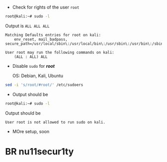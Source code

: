 - Check for rights of the user `root`
```bash
root@kali:~# sudo -l
```
  Output is `ALL ALL ALL`
```
Matching Defaults entries for root on kali:
    env_reset, mail_badpass, secure_path=/usr/local/sbin\:/usr/local/bin\:/usr/sbin\:/usr/bin\:/sbin\:/bin

User root may run the following commands on kali:
    (ALL : ALL) ALL
```

- Disable `sudo` for ***root***
  
  OS: Debian, Kali, Ubuntu

```bash
sed -i 's/root/#root/' /etc/sudoers
```
- Output should be

```bash
root@kali:~# sudo -l
```
  Output should be
```
User root is not allowed to run sudo on kali.
```
- MOre setup, soon 
# BR nu11secur1ty
